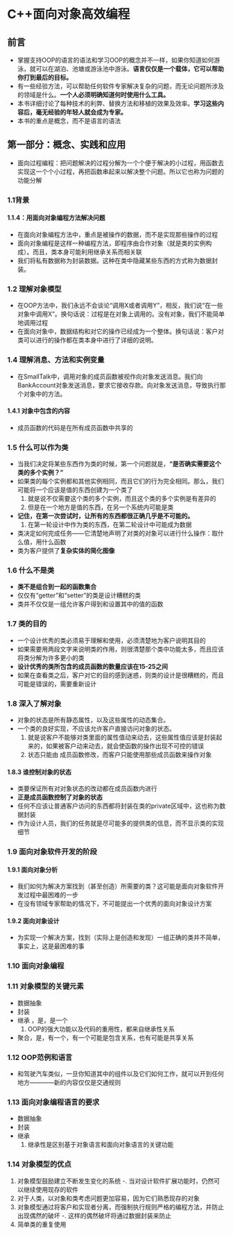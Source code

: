# C++面向对象高效编程
## 前言
- 掌握支持OOP的语言的语法和学习OOP的概念并不一样，如果你知道如何游泳，就可以在湖泊、池塘或游泳池中游泳。**语言仅仅是一个载体，它可以帮助你打到最后的目标。**
- 有一些经验方法，可以帮助任何软件专家解决复杂的问题，而无论问题所涉及的领域是什么。**一个人必须明确知道何时使用什么工具。**
- 本书详细讨论了每种技术的利弊、替换方法和移植的效果及效率。**学习这些内容后，毫无经验的年轻人就会成为专家。**
- 本书的重点是概念，而不是语言的语法
## 第一部分：概念、实践和应用
- 面向过程编程：把问题解决的过程分解为一个个便于解决的小过程，用函数去实现这一个个小过程，再把函数串起来以解决整个问题。所以它也称为问题的功能分解
### 1.1背景
#### 1.1.4：用面向对象编程方法解决问题
- 在面向对象编程方法中，重点是被操作的数据，而不是实现那些操作的过程
- 面向对象编程是这样一种编程方法，即程序由合作对象（就是类的实例构成）。而且，类本身可能利用继承关系而相关联
- 我们将私有数据称为封装数据。这种在类中隐藏某些东西的方式称为数据封装。
### 1.2 理解对象模型
- 在OOP方法中，我们永远不会谈论“调用X或者调用Y”，相反，我们说“在一些对象中调用X”。换句话说：过程是在对象上调用的。没有对象，我们不能简单地调用过程
- 在面向对象中，数据结构和对它的操作已经成为一个整体。换句话说：客户对类可以进行的操作都在类本身中进行了详细的说明。
### 1.4 理解消息、方法和实例变量
- 在SmallTalk中，调用对象的成员函数被视作向对象发送消息。我们向BankAccount对象发送消息，要求它接收存款。向对象发送消息，导致执行那个对象中的方法。
#### 1.4.1 对象中包含的内容
- 成员函数的代码是在所有成员函数中共享的
### 1.5 什么可以作为类
- 当我们决定将某些东西作为类的时候，第一个问题就是，**“是否确实需要这个类的多个实例？”**
- 如果类的每个实例都和其他实例相同，而且它们的行为完全相同。那么，我们可能将一个应该是值的东西创建为一个类了
  1. 就是说不仅需要这个类的多个实例，而且这个类的多个实例是有差异的
  2. 但是在一个地方是值的东西，在另一个系统内可能是类
- **记住，在第一次尝试时，让所有的东西都很正确几乎是不可能的。**
  1. 在第一轮设计中作为类的东西，在第二轮设计中可能成为数据
- 类决定如何完成任务——它清楚地声明了对类的对象可以进行什么操作：取什么值，用什么函数
- 类为客户提供了**复杂实体的简化图像**
### 1.6 什么不是类
- **类不是组合到一起的函数集合**
- 仅仅有“getter”和“setter”的类是设计糟糕的类
- 类并不仅仅是一组允许客户得到和设置其中的值的函数
### 1.7 类的目的
- 一个设计优秀的类必须易于理解和使用，必须清楚地为客户说明其目的
- 如果需要用两段文字来说明类的作用，则很清楚那个类中功能太多，而且应该将类分解为许多更小的类
- **设计优秀的类所包含的成员函数的数量应该在15-25之间**
- 如果在查看类之后，客户对它的目的感到迷惑，则类的设计是很糟糕的，而且可能是错误的，需要重新设计
### 1.8 深入了解对象
- 对象的状态是所有静态属性，以及这些属性的动态集合。
- 一个类的良好实现，不应该允许客户直接访问对象的状态。
  1. 就是说客户不能够对类里面的属性值动来动去，这些属性值应该是封装起来的，如果被客户动来动去，就会使函数的操作出现不可控的错误
  2. 状态只能由 成员函数修改，而客户只能使用那些成员函数来操作对象
#### 1.8.3 谁控制对象的状态
- 类要保证所有对对象状态的改动都在成员函数内进行
- **正是成员函数控制了对象的状态**
- 任何不应该让普通客户访问的东西都将封装在类的private区域中，这也称为数据封装
- 作为设计人员，我们的任务就是尽可能多的提供类的信息，而不显示类的实现细节
### 1.9 面向对象软件开发的阶段
#### 1.9.1 面向对象分析
- 我们如何为解决方案找到（甚至创造）所需要的类？这可能是面向对象软件开发过程中最困难的一步
- 在没有领域专家帮助的情况下，不可能提出一个优秀的面向对象设计方案
#### 1.9.2 面向对象设计
- 为实现一个解决方案，找到（实际上是创造和发现）一组正确的类并不简单，事实上，这是最困难的事
### 1.10 面向对象编程
### 1.11 对象模型的关键元素
- 数据抽象
- 封装
- 继承 ，是，是一个
  1. OOP的强大功能以及代码的重用性，都来自继承性关系
- 聚合，是，有一个，有一个可能是包含关系，也有可能是共享关系
### 1.12 OOP范例和语言
- 和驾驶汽车类似，一旦你知道其中的组件以及它们如何工作，就可以开到任何地方————新的内容仅仅是交通规则
### 1.13 面向对象编程语言的要求
- 数据抽象
- 封装
- 继承
  1. 继承性是区别基于对象语言和面向对象语言的关键功能
### 1.14 对象模型的优点
1. 对象模型鼓励建立不断发生变化的系统
  -. 当对设计软件扩展功能时，仍然可以继续使用现存的软件
2. 对于人类，以对象和类考虑问题更加容易，因为它们熟悉现存的对象
3. 对象模型通过将客户和实现者分离，而强制执行规则严格的编程方法，并防止出现偶然的破坏
  -. 这样的偶然破坏将通过数据封装来防止
4. 简单类的重复使用
